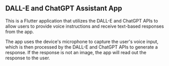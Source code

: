 ## DALL-E and ChatGPT Assistant App

This is a Flutter application that utilizes the DALL-E and ChatGPT APIs to allow users to provide voice instructions and receive text-based responses from the app.

The app uses the device's microphone to capture the user's voice input, which is then processed by the DALL-E and ChatGPT APIs to generate a response. If the response is not an image, the app will read out the response to the user.

